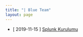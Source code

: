 ```yaml
---
title: "| Blue Team"
layout: page
---
```


- [ 2019-11-15 ] <a href="https.//teamredblue.github.io/2019/11/15/splunk.html"> Splunk Kurulumu</a>
